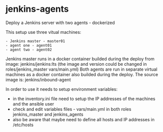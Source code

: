 # jenkins-agents
Deploy a Jenkins server with two agents - dockerized

This setup use three vitual machines:

    - Jenkins master - master01
    - agent one - agent01
    - agent two - agent02

Jenkins master runs in a docker container builded during the deploy from image: jenkins/jenkins:lts (the image and version could be changed in roles/jenkins_master vars/main.yml)
Both agents are run in separate virtual machines as a docker container also builded during the deploy. The source image is: jenkins/inbound-agent

In order to use it needs to setup environment variables:
- in the inventory.ini file need to setup the IP addresses of the machines and the ansible user
- check and edit variables files - vars/main.yml in both roles jenkins_master and jenkins_agents
- also be aware that maybe need to define all hosts and IP addresses in /etc/hosts
